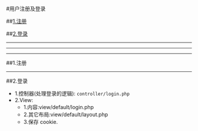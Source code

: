 #用户注册及登录

##[1.注册](#register)

##[2.登录](#login)


***
***
***


##1.注册<a name="register"/>


***

##2.登录<a name="login"/>

* 1.控制器(处理登录的逻辑):
```controller/login.php```
* 2.View:
    * 1.内容:view/default/login.php
    * 2.其它布局:view/default/layout.php
    * 3.保存 cookie.